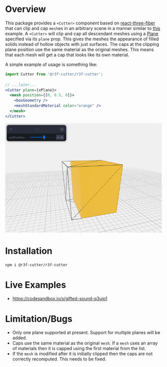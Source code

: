 # Overview
This package provides a `<Cutter>` component based on [react-three-fiber](https://github.com/pmndrs/react-three-fiber) that can clip and cap `mesh`es in an arbitrary scene in a manner similar to [this](https://codesandbox.io/s/r3f-torus-capped-9f5kyb) example. A `<Cutter>` will clip and cap all descendant meshes using a [Plane](https://threejs.org/docs/index.html?q=Plane#api/en/math/Plane) specified via its `plane` prop. This gives the meshes the appearance of filled solids instead of hollow objects with just surfaces. The caps at the clipping plane position use the same material as the original meshes. This means that each mesh will get a cap that looks like its own material. 

A simple example of usage is something like:

```jsx
import Cutter from '@r3f-cutter/r3f-cutter';

// ...later...
<Cutter plane={xPlane}>
  <mesh position={[0, 0.5, 0]}>
    <boxGeometry />
    <meshStandardMaterial color="orange" />
  </mesh>
</Cutter>
```

![gifted-sound-q3uip1.png](gifted-sound-q3uip1.png)

# Installation

```sh
npm i @r3f-cutter/r3f-cutter
```

# Live Examples
- https://codesandbox.io/s/gifted-sound-q3uip1

# Limitation/Bugs
- Only one plane supported at present. Support for multiple planes will be added. 
- Caps use the same material as the original `mesh`. If a `mesh` uses an array of materials then it is capped using the first material from the list. 
- If the `mesh` is modified after it is initially clipped then the caps are not correctly recomputed. This needs to be fixed.
